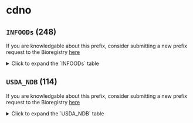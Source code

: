 # cdno

## `INFOODs` (248)

If you are knowledgable about this prefix, consider submitting a new prefix
request to the Bioregistry [here](https://github.com/biopragmatics/bioregistry/issues/new?assignees=cthoyt&labels=New%2CPrefix&template=new-prefix.yml&title=%5BResource%5D%3A%20INFOODs)

<details>
<summary>Click to expand the `INFOODs` table</summary>

| curie               |   usages | nodes                                                                                                                                                                                                                                                                                                                |
|---------------------|----------|----------------------------------------------------------------------------------------------------------------------------------------------------------------------------------------------------------------------------------------------------------------------------------------------------------------------|
| INFOODs: GLUS       |        8 | [CDNO:0200013](http://purl.obolibrary.org/obo/CDNO_0200013), [CDNO:0200482](http://purl.obolibrary.org/obo/CDNO_0200482), [CDNO:0200483](http://purl.obolibrary.org/obo/CDNO_0200483), [CDNO:0200484](http://purl.obolibrary.org/obo/CDNO_0200484), [CDNO:0200486](http://purl.obolibrary.org/obo/CDNO_0200486), ... |
| INFOODs: XYLFB      |        5 | [CDNO:0200019](http://purl.obolibrary.org/obo/CDNO_0200019), [CDNO:0200492](http://purl.obolibrary.org/obo/CDNO_0200492), [CDNO:0200510](http://purl.obolibrary.org/obo/CDNO_0200510), [CDNO:0200512](http://purl.obolibrary.org/obo/CDNO_0200512), [CDNO:0200516](http://purl.obolibrary.org/obo/CDNO_0200516), ... |
| INFOODs: GALS       |        5 | [CDNO:0200021](http://purl.obolibrary.org/obo/CDNO_0200021), [CDNO:0200494](http://purl.obolibrary.org/obo/CDNO_0200494), [CDNO:0200496](http://purl.obolibrary.org/obo/CDNO_0200496), [CDNO:0200500](http://purl.obolibrary.org/obo/CDNO_0200500), [CDNO:0200504](http://purl.obolibrary.org/obo/CDNO_0200504), ... |
| INFOODs: FRUS       |        5 | [CDNO:0200485](http://purl.obolibrary.org/obo/CDNO_0200485), [CDNO:0200498](http://purl.obolibrary.org/obo/CDNO_0200498), [CDNO:0200502](http://purl.obolibrary.org/obo/CDNO_0200502), [CDNO:0200506](http://purl.obolibrary.org/obo/CDNO_0200506), [CDNO:0200518](http://purl.obolibrary.org/obo/CDNO_0200518), ... |
| INFOODs: GLUFB      |        4 | [CDNO:0200507](http://purl.obolibrary.org/obo/CDNO_0200507), [CDNO:0200509](http://purl.obolibrary.org/obo/CDNO_0200509), [CDNO:0200511](http://purl.obolibrary.org/obo/CDNO_0200511), [CDNO:0200513](http://purl.obolibrary.org/obo/CDNO_0200513)                                                                   |
| INFOODs: GALAAC     |        3 | [CDNO:0200017](http://purl.obolibrary.org/obo/CDNO_0200017), [CDNO:0200487](http://purl.obolibrary.org/obo/CDNO_0200487), [CDNO:0200490](http://purl.obolibrary.org/obo/CDNO_0200490)                                                                                                                                |
| INFOODs: MANFB      |        3 | [CDNO:0200022](http://purl.obolibrary.org/obo/CDNO_0200022), [CDNO:0200508](http://purl.obolibrary.org/obo/CDNO_0200508), [CDNO:0200514](http://purl.obolibrary.org/obo/CDNO_0200514)                                                                                                                                |
| INFOODs: RAFS       |        3 | [CDNO:0200029](http://purl.obolibrary.org/obo/CDNO_0200029), [CDNO:0200030](http://purl.obolibrary.org/obo/CDNO_0200030), [CDNO:0200495](http://purl.obolibrary.org/obo/CDNO_0200495)                                                                                                                                |
| INFOODs: TAN        |        3 | [CDNO:0200222](http://purl.obolibrary.org/obo/CDNO_0200222), [CDNO:0200224](http://purl.obolibrary.org/obo/CDNO_0200224), [CDNO:0200225](http://purl.obolibrary.org/obo/CDNO_0200225)                                                                                                                                |
| INFOODs: INULN      |        2 | [CDNO:0200011](http://purl.obolibrary.org/obo/CDNO_0200011), [CDNO:0200517](http://purl.obolibrary.org/obo/CDNO_0200517)                                                                                                                                                                                             |
| INFOODs: FUCOS      |        2 | [CDNO:0200018](http://purl.obolibrary.org/obo/CDNO_0200018), [CDNO:0200491](http://purl.obolibrary.org/obo/CDNO_0200491)                                                                                                                                                                                             |
| INFOODs: ARAFB      |        2 | [CDNO:0200020](http://purl.obolibrary.org/obo/CDNO_0200020), [CDNO:0200515](http://purl.obolibrary.org/obo/CDNO_0200515)                                                                                                                                                                                             |
| INFOODs: VERS       |        2 | [CDNO:0200032](http://purl.obolibrary.org/obo/CDNO_0200032), [CDNO:0200503](http://purl.obolibrary.org/obo/CDNO_0200503)                                                                                                                                                                                             |
| INFOODs: CARTB      |        2 | [CDNO:0200198](http://purl.obolibrary.org/obo/CDNO_0200198), [CDNO:0200199](http://purl.obolibrary.org/obo/CDNO_0200199)                                                                                                                                                                                             |
| INFOODs: EPICATEGC  |        2 | [CDNO:0200231](http://purl.obolibrary.org/obo/CDNO_0200231), [CDNO:0200326](http://purl.obolibrary.org/obo/CDNO_0200326)                                                                                                                                                                                             |
| INFOODs: FLAVD      |        2 | [CDNO:0200268](http://purl.obolibrary.org/obo/CDNO_0200268), [CDNO:0200269](http://purl.obolibrary.org/obo/CDNO_0200269)                                                                                                                                                                                             |
| INFOODs: GALCATEGC  |        2 | [CDNO:0200321](http://purl.obolibrary.org/obo/CDNO_0200321), [CDNO:0200324](http://purl.obolibrary.org/obo/CDNO_0200324)                                                                                                                                                                                             |
| INFOODs: EPICATEC   |        2 | [CDNO:0200322](http://purl.obolibrary.org/obo/CDNO_0200322), [CDNO:0200323](http://purl.obolibrary.org/obo/CDNO_0200323)                                                                                                                                                                                             |
| INFOODs: ARAN       |        2 | [CDNO:0200454](http://purl.obolibrary.org/obo/CDNO_0200454), [CDNO:0200479](http://purl.obolibrary.org/obo/CDNO_0200479)                                                                                                                                                                                             |
| INFOODs: GALMN      |        2 | [CDNO:0200459](http://purl.obolibrary.org/obo/CDNO_0200459), [CDNO:0200480](http://purl.obolibrary.org/obo/CDNO_0200480)                                                                                                                                                                                             |
| INFOODs: AMYP       |        2 | [CDNO:0200460](http://purl.obolibrary.org/obo/CDNO_0200460), [CDNO:0200469](http://purl.obolibrary.org/obo/CDNO_0200469)                                                                                                                                                                                             |
| INFOODs: AMYS       |        2 | [CDNO:0200461](http://purl.obolibrary.org/obo/CDNO_0200461), [CDNO:0200470](http://purl.obolibrary.org/obo/CDNO_0200470)                                                                                                                                                                                             |
| INFOODs: MANN       |        2 | [CDNO:0200463](http://purl.obolibrary.org/obo/CDNO_0200463), [CDNO:0200473](http://purl.obolibrary.org/obo/CDNO_0200473)                                                                                                                                                                                             |
| INFOODs: GALTN      |        2 | [CDNO:0200466](http://purl.obolibrary.org/obo/CDNO_0200466), [CDNO:0200481](http://purl.obolibrary.org/obo/CDNO_0200481)                                                                                                                                                                                             |
| INFOODs: XYLN       |        2 | [CDNO:0200467](http://purl.obolibrary.org/obo/CDNO_0200467), [CDNO:0200474](http://purl.obolibrary.org/obo/CDNO_0200474)                                                                                                                                                                                             |
| INFOODs: WATER      |        1 | [CDNO:0200002](http://purl.obolibrary.org/obo/CDNO_0200002)                                                                                                                                                                                                                                                          |
| INFOODs: DM         |        1 | [CDNO:0200003](http://purl.obolibrary.org/obo/CDNO_0200003)                                                                                                                                                                                                                                                          |
| INFOODs: ASH        |        1 | [CDNO:0200004](http://purl.obolibrary.org/obo/CDNO_0200004)                                                                                                                                                                                                                                                          |
| INFOODs: POLYSAC    |        1 | [CDNO:0200006](http://purl.obolibrary.org/obo/CDNO_0200006)                                                                                                                                                                                                                                                          |
| INFOODs: STARCH     |        1 | [CDNO:0200007](http://purl.obolibrary.org/obo/CDNO_0200007)                                                                                                                                                                                                                                                          |
| INFOODs: PECT       |        1 | [CDNO:0200008](http://purl.obolibrary.org/obo/CDNO_0200008)                                                                                                                                                                                                                                                          |
| INFOODs: CELLU      |        1 | [CDNO:0200009](http://purl.obolibrary.org/obo/CDNO_0200009)                                                                                                                                                                                                                                                          |
| INFOODs: HEMCEL     |        1 | [CDNO:0200010](http://purl.obolibrary.org/obo/CDNO_0200010)                                                                                                                                                                                                                                                          |
| INFOODs: MNSAC      |        1 | [CDNO:0200012](http://purl.obolibrary.org/obo/CDNO_0200012)                                                                                                                                                                                                                                                          |
| INFOODs: FRUFB      |        1 | [CDNO:0200014](http://purl.obolibrary.org/obo/CDNO_0200014)                                                                                                                                                                                                                                                          |
| INFOODs: RHAFB      |        1 | [CDNO:0200015](http://purl.obolibrary.org/obo/CDNO_0200015)                                                                                                                                                                                                                                                          |
| INFOODs: RIBS       |        1 | [CDNO:0200023](http://purl.obolibrary.org/obo/CDNO_0200023)                                                                                                                                                                                                                                                          |
| INFOODs: DISAC      |        1 | [CDNO:0200024](http://purl.obolibrary.org/obo/CDNO_0200024)                                                                                                                                                                                                                                                          |
| INFOODs: SUCS       |        1 | [CDNO:0200025](http://purl.obolibrary.org/obo/CDNO_0200025)                                                                                                                                                                                                                                                          |
| INFOODs: TRES       |        1 | [CDNO:0200026](http://purl.obolibrary.org/obo/CDNO_0200026)                                                                                                                                                                                                                                                          |
| INFOODs: MALS       |        1 | [CDNO:0200027](http://purl.obolibrary.org/obo/CDNO_0200027)                                                                                                                                                                                                                                                          |
| INFOODs: OLSAC      |        1 | [CDNO:0200028](http://purl.obolibrary.org/obo/CDNO_0200028)                                                                                                                                                                                                                                                          |
| INFOODs: STASM      |        1 | [CDNO:0200031](http://purl.obolibrary.org/obo/CDNO_0200031)                                                                                                                                                                                                                                                          |
| INFOODs: CHOAVL-    |        1 | [CDNO:0200033](http://purl.obolibrary.org/obo/CDNO_0200033)                                                                                                                                                                                                                                                          |
| INFOODs: SUGAR      |        1 | [CDNO:0200034](http://purl.obolibrary.org/obo/CDNO_0200034)                                                                                                                                                                                                                                                          |
| INFOODs: FIBC       |        1 | [CDNO:0200035](http://purl.obolibrary.org/obo/CDNO_0200035)                                                                                                                                                                                                                                                          |
| INFOODs: FIBGLCSSOL |        1 | [CDNO:0200036](http://purl.obolibrary.org/obo/CDNO_0200036)                                                                                                                                                                                                                                                          |
| INFOODs: STARES4    |        1 | [CDNO:0200037](http://purl.obolibrary.org/obo/CDNO_0200037)                                                                                                                                                                                                                                                          |
| INFOODs: FIBINS     |        1 | [CDNO:0200038](http://purl.obolibrary.org/obo/CDNO_0200038)                                                                                                                                                                                                                                                          |
| INFOODs: FRUTNM     |        1 | [CDNO:0200039](http://purl.obolibrary.org/obo/CDNO_0200039)                                                                                                                                                                                                                                                          |
| INFOODs: PROT-      |        1 | [CDNO:0200040](http://purl.obolibrary.org/obo/CDNO_0200040)                                                                                                                                                                                                                                                          |
| INFOODs: PROTA      |        1 | [CDNO:0200041](http://purl.obolibrary.org/obo/CDNO_0200041)                                                                                                                                                                                                                                                          |
| INFOODs: ALBU       |        1 | [CDNO:0200042](http://purl.obolibrary.org/obo/CDNO_0200042)                                                                                                                                                                                                                                                          |
| INFOODs: GLOB       |        1 | [CDNO:0200043](http://purl.obolibrary.org/obo/CDNO_0200043)                                                                                                                                                                                                                                                          |
| INFOODs: GLUTN      |        1 | [CDNO:0200046](http://purl.obolibrary.org/obo/CDNO_0200046)                                                                                                                                                                                                                                                          |
| INFOODs: ALA        |        1 | [CDNO:0200047](http://purl.obolibrary.org/obo/CDNO_0200047)                                                                                                                                                                                                                                                          |
| INFOODs: ARG        |        1 | [CDNO:0200048](http://purl.obolibrary.org/obo/CDNO_0200048)                                                                                                                                                                                                                                                          |
| INFOODs: ASN        |        1 | [CDNO:0200049](http://purl.obolibrary.org/obo/CDNO_0200049)                                                                                                                                                                                                                                                          |
| INFOODs: ASP        |        1 | [CDNO:0200050](http://purl.obolibrary.org/obo/CDNO_0200050)                                                                                                                                                                                                                                                          |
| INFOODs: CYSTE      |        1 | [CDNO:0200051](http://purl.obolibrary.org/obo/CDNO_0200051)                                                                                                                                                                                                                                                          |
| INFOODs: GLU        |        1 | [CDNO:0200052](http://purl.obolibrary.org/obo/CDNO_0200052)                                                                                                                                                                                                                                                          |
| INFOODs: GLN        |        1 | [CDNO:0200053](http://purl.obolibrary.org/obo/CDNO_0200053)                                                                                                                                                                                                                                                          |
| INFOODs: GLY        |        1 | [CDNO:0200054](http://purl.obolibrary.org/obo/CDNO_0200054)                                                                                                                                                                                                                                                          |
| INFOODs: HIS        |        1 | [CDNO:0200055](http://purl.obolibrary.org/obo/CDNO_0200055)                                                                                                                                                                                                                                                          |
| INFOODs: HYP        |        1 | [CDNO:0200056](http://purl.obolibrary.org/obo/CDNO_0200056)                                                                                                                                                                                                                                                          |
| INFOODs: ILE        |        1 | [CDNO:0200057](http://purl.obolibrary.org/obo/CDNO_0200057)                                                                                                                                                                                                                                                          |
| INFOODs: LEU        |        1 | [CDNO:0200058](http://purl.obolibrary.org/obo/CDNO_0200058)                                                                                                                                                                                                                                                          |
| INFOODs: LYS        |        1 | [CDNO:0200059](http://purl.obolibrary.org/obo/CDNO_0200059)                                                                                                                                                                                                                                                          |
| INFOODs: MET        |        1 | [CDNO:0200060](http://purl.obolibrary.org/obo/CDNO_0200060)                                                                                                                                                                                                                                                          |
| INFOODs: PHE        |        1 | [CDNO:0200061](http://purl.obolibrary.org/obo/CDNO_0200061)                                                                                                                                                                                                                                                          |
| INFOODs: PRO        |        1 | [CDNO:0200062](http://purl.obolibrary.org/obo/CDNO_0200062)                                                                                                                                                                                                                                                          |
| INFOODs: SER        |        1 | [CDNO:0200063](http://purl.obolibrary.org/obo/CDNO_0200063)                                                                                                                                                                                                                                                          |
| INFOODs: THR        |        1 | [CDNO:0200064](http://purl.obolibrary.org/obo/CDNO_0200064)                                                                                                                                                                                                                                                          |
| INFOODs: TRP        |        1 | [CDNO:0200065](http://purl.obolibrary.org/obo/CDNO_0200065)                                                                                                                                                                                                                                                          |
| INFOODs: TYR        |        1 | [CDNO:0200066](http://purl.obolibrary.org/obo/CDNO_0200066)                                                                                                                                                                                                                                                          |
| INFOODs: VAL        |        1 | [CDNO:0200067](http://purl.obolibrary.org/obo/CDNO_0200067)                                                                                                                                                                                                                                                          |
| INFOODs: FATPL      |        1 | [CDNO:0200068](http://purl.obolibrary.org/obo/CDNO_0200068)                                                                                                                                                                                                                                                          |
| INFOODs: DGLY       |        1 | [CDNO:0200069](http://purl.obolibrary.org/obo/CDNO_0200069)                                                                                                                                                                                                                                                          |
| INFOODs: FACIS      |        1 | [CDNO:0200070](http://purl.obolibrary.org/obo/CDNO_0200070)                                                                                                                                                                                                                                                          |
| INFOODs: PROPAC     |        1 | [CDNO:0200082](http://purl.obolibrary.org/obo/CDNO_0200082)                                                                                                                                                                                                                                                          |
| INFOODs: FATRN      |        1 | [CDNO:0200111](http://purl.obolibrary.org/obo/CDNO_0200111)                                                                                                                                                                                                                                                          |
| INFOODs: CAPSA      |        1 | [CDNO:0200112](http://purl.obolibrary.org/obo/CDNO_0200112)                                                                                                                                                                                                                                                          |
| INFOODs: PHOLIP     |        1 | [CDNO:0200113](http://purl.obolibrary.org/obo/CDNO_0200113)                                                                                                                                                                                                                                                          |
| INFOODs: CHLNP      |        1 | [CDNO:0200114](http://purl.obolibrary.org/obo/CDNO_0200114)                                                                                                                                                                                                                                                          |
| INFOODs: PHOETHN    |        1 | [CDNO:0200115](http://purl.obolibrary.org/obo/CDNO_0200115)                                                                                                                                                                                                                                                          |
| INFOODs: PHOSER     |        1 | [CDNO:0200116](http://purl.obolibrary.org/obo/CDNO_0200116)                                                                                                                                                                                                                                                          |
| INFOODs: PHOINOTL   |        1 | [CDNO:0200117](http://purl.obolibrary.org/obo/CDNO_0200117)                                                                                                                                                                                                                                                          |
| INFOODs: GLYLIP     |        1 | [CDNO:0200119](http://purl.obolibrary.org/obo/CDNO_0200119)                                                                                                                                                                                                                                                          |
| INFOODs: STEOTH     |        1 | [CDNO:0200121](http://purl.obolibrary.org/obo/CDNO_0200121)                                                                                                                                                                                                                                                          |
| INFOODs: CHOLEST    |        1 | [CDNO:0200123](http://purl.obolibrary.org/obo/CDNO_0200123)                                                                                                                                                                                                                                                          |
| INFOODs: PHYSTR     |        1 | [CDNO:0200125](http://purl.obolibrary.org/obo/CDNO_0200125)                                                                                                                                                                                                                                                          |
| INFOODs: AVEDT      |        1 | [CDNO:0200126](http://purl.obolibrary.org/obo/CDNO_0200126)                                                                                                                                                                                                                                                          |
| INFOODs: AVED5      |        1 | [CDNO:0200127](http://purl.obolibrary.org/obo/CDNO_0200127)                                                                                                                                                                                                                                                          |
| INFOODs: AVED7      |        1 | [CDNO:0200128](http://purl.obolibrary.org/obo/CDNO_0200128)                                                                                                                                                                                                                                                          |
| INFOODs: BRASTR     |        1 | [CDNO:0200129](http://purl.obolibrary.org/obo/CDNO_0200129)                                                                                                                                                                                                                                                          |
| INFOODs: CAMT       |        1 | [CDNO:0200130](http://purl.obolibrary.org/obo/CDNO_0200130)                                                                                                                                                                                                                                                          |
| INFOODs: ERGSTR     |        1 | [CDNO:0200131](http://purl.obolibrary.org/obo/CDNO_0200131)                                                                                                                                                                                                                                                          |
| INFOODs: SITSTR     |        1 | [CDNO:0200132](http://purl.obolibrary.org/obo/CDNO_0200132)                                                                                                                                                                                                                                                          |
| INFOODs: STGSTR     |        1 | [CDNO:0200134](http://purl.obolibrary.org/obo/CDNO_0200134)                                                                                                                                                                                                                                                          |
| INFOODs: STID7      |        1 | [CDNO:0200135](http://purl.obolibrary.org/obo/CDNO_0200135)                                                                                                                                                                                                                                                          |
| INFOODs: CA         |        1 | [CDNO:0200138](http://purl.obolibrary.org/obo/CDNO_0200138)                                                                                                                                                                                                                                                          |
| INFOODs: CLD        |        1 | [CDNO:0200139](http://purl.obolibrary.org/obo/CDNO_0200139)                                                                                                                                                                                                                                                          |
| INFOODs: NAM        |        1 | [CDNO:0200141](http://purl.obolibrary.org/obo/CDNO_0200141)                                                                                                                                                                                                                                                          |
| INFOODs: K          |        1 | [CDNO:0200143](http://purl.obolibrary.org/obo/CDNO_0200143)                                                                                                                                                                                                                                                          |
| INFOODs: NA         |        1 | [CDNO:0200144](http://purl.obolibrary.org/obo/CDNO_0200144)                                                                                                                                                                                                                                                          |
| INFOODs: S          |        1 | [CDNO:0200145](http://purl.obolibrary.org/obo/CDNO_0200145)                                                                                                                                                                                                                                                          |
| INFOODs: AL         |        1 | [CDNO:0200147](http://purl.obolibrary.org/obo/CDNO_0200147)                                                                                                                                                                                                                                                          |
| INFOODs: SB         |        1 | [CDNO:0200148](http://purl.obolibrary.org/obo/CDNO_0200148)                                                                                                                                                                                                                                                          |
| INFOODs: AS         |        1 | [CDNO:0200149](http://purl.obolibrary.org/obo/CDNO_0200149)                                                                                                                                                                                                                                                          |
| INFOODs: B          |        1 | [CDNO:0200150](http://purl.obolibrary.org/obo/CDNO_0200150)                                                                                                                                                                                                                                                          |
| INFOODs: CD         |        1 | [CDNO:0200151](http://purl.obolibrary.org/obo/CDNO_0200151)                                                                                                                                                                                                                                                          |
| INFOODs: CR         |        1 | [CDNO:0200152](http://purl.obolibrary.org/obo/CDNO_0200152)                                                                                                                                                                                                                                                          |
| INFOODs: CO         |        1 | [CDNO:0200153](http://purl.obolibrary.org/obo/CDNO_0200153)                                                                                                                                                                                                                                                          |
| INFOODs: CU         |        1 | [CDNO:0200154](http://purl.obolibrary.org/obo/CDNO_0200154)                                                                                                                                                                                                                                                          |
| INFOODs: FD         |        1 | [CDNO:0200155](http://purl.obolibrary.org/obo/CDNO_0200155)                                                                                                                                                                                                                                                          |
| INFOODs: ID         |        1 | [CDNO:0200156](http://purl.obolibrary.org/obo/CDNO_0200156)                                                                                                                                                                                                                                                          |
| INFOODs: FE         |        1 | [CDNO:0200157](http://purl.obolibrary.org/obo/CDNO_0200157)                                                                                                                                                                                                                                                          |
| INFOODs: PB         |        1 | [CDNO:0200158](http://purl.obolibrary.org/obo/CDNO_0200158)                                                                                                                                                                                                                                                          |
| INFOODs: LI         |        1 | [CDNO:0200159](http://purl.obolibrary.org/obo/CDNO_0200159)                                                                                                                                                                                                                                                          |
| INFOODs: MN         |        1 | [CDNO:0200160](http://purl.obolibrary.org/obo/CDNO_0200160)                                                                                                                                                                                                                                                          |
| INFOODs: HG         |        1 | [CDNO:0200161](http://purl.obolibrary.org/obo/CDNO_0200161)                                                                                                                                                                                                                                                          |
| INFOODs: MO         |        1 | [CDNO:0200162](http://purl.obolibrary.org/obo/CDNO_0200162)                                                                                                                                                                                                                                                          |
| INFOODs: NI         |        1 | [CDNO:0200163](http://purl.obolibrary.org/obo/CDNO_0200163)                                                                                                                                                                                                                                                          |
| INFOODs: RB         |        1 | [CDNO:0200164](http://purl.obolibrary.org/obo/CDNO_0200164)                                                                                                                                                                                                                                                          |
| INFOODs: SE         |        1 | [CDNO:0200165](http://purl.obolibrary.org/obo/CDNO_0200165)                                                                                                                                                                                                                                                          |
| INFOODs: SR         |        1 | [CDNO:0200166](http://purl.obolibrary.org/obo/CDNO_0200166)                                                                                                                                                                                                                                                          |
| INFOODs: SN         |        1 | [CDNO:0200167](http://purl.obolibrary.org/obo/CDNO_0200167)                                                                                                                                                                                                                                                          |
| INFOODs: TI         |        1 | [CDNO:0200168](http://purl.obolibrary.org/obo/CDNO_0200168)                                                                                                                                                                                                                                                          |
| INFOODs: V          |        1 | [CDNO:0200169](http://purl.obolibrary.org/obo/CDNO_0200169)                                                                                                                                                                                                                                                          |
| INFOODs: ZN         |        1 | [CDNO:0200170](http://purl.obolibrary.org/obo/CDNO_0200170)                                                                                                                                                                                                                                                          |
| INFOODs: BA         |        1 | [CDNO:0200171](http://purl.obolibrary.org/obo/CDNO_0200171)                                                                                                                                                                                                                                                          |
| INFOODs: CS         |        1 | [CDNO:0200172](http://purl.obolibrary.org/obo/CDNO_0200172)                                                                                                                                                                                                                                                          |
| INFOODs: BI         |        1 | [CDNO:0200173](http://purl.obolibrary.org/obo/CDNO_0200173)                                                                                                                                                                                                                                                          |
| INFOODs: LA         |        1 | [CDNO:0200174](http://purl.obolibrary.org/obo/CDNO_0200174)                                                                                                                                                                                                                                                          |
| INFOODs: NACL       |        1 | [CDNO:0200175](http://purl.obolibrary.org/obo/CDNO_0200175)                                                                                                                                                                                                                                                          |
| INFOODs: NITRI      |        1 | [CDNO:0200177](http://purl.obolibrary.org/obo/CDNO_0200177)                                                                                                                                                                                                                                                          |
| INFOODs: BRD        |        1 | [CDNO:0200178](http://purl.obolibrary.org/obo/CDNO_0200178)                                                                                                                                                                                                                                                          |
| INFOODs: THIA-      |        1 | [CDNO:0200184](http://purl.obolibrary.org/obo/CDNO_0200184)                                                                                                                                                                                                                                                          |
| INFOODs: RIBF       |        1 | [CDNO:0200185](http://purl.obolibrary.org/obo/CDNO_0200185)                                                                                                                                                                                                                                                          |
| INFOODs: NIA-       |        1 | [CDNO:0200186](http://purl.obolibrary.org/obo/CDNO_0200186)                                                                                                                                                                                                                                                          |
| INFOODs: PANTAC     |        1 | [CDNO:0200187](http://purl.obolibrary.org/obo/CDNO_0200187)                                                                                                                                                                                                                                                          |
| INFOODs: PYRXN      |        1 | [CDNO:0200188](http://purl.obolibrary.org/obo/CDNO_0200188)                                                                                                                                                                                                                                                          |
| INFOODs: BIOT       |        1 | [CDNO:0200189](http://purl.obolibrary.org/obo/CDNO_0200189)                                                                                                                                                                                                                                                          |
| INFOODs: FOLAC      |        1 | [CDNO:0200190](http://purl.obolibrary.org/obo/CDNO_0200190)                                                                                                                                                                                                                                                          |
| INFOODs: VITC-      |        1 | [CDNO:0200192](http://purl.obolibrary.org/obo/CDNO_0200192)                                                                                                                                                                                                                                                          |
| INFOODs: ASCL       |        1 | [CDNO:0200193](http://purl.obolibrary.org/obo/CDNO_0200193)                                                                                                                                                                                                                                                          |
| INFOODs: VITA       |        1 | [CDNO:0200195](http://purl.obolibrary.org/obo/CDNO_0200195)                                                                                                                                                                                                                                                          |
| INFOODs: CARTOID    |        1 | [CDNO:0200196](http://purl.obolibrary.org/obo/CDNO_0200196)                                                                                                                                                                                                                                                          |
| INFOODs: CARTA      |        1 | [CDNO:0200197](http://purl.obolibrary.org/obo/CDNO_0200197)                                                                                                                                                                                                                                                          |
| INFOODs: CARTBCIS   |        1 | [CDNO:0200200](http://purl.obolibrary.org/obo/CDNO_0200200)                                                                                                                                                                                                                                                          |
| INFOODs: VITD-      |        1 | [CDNO:0200201](http://purl.obolibrary.org/obo/CDNO_0200201)                                                                                                                                                                                                                                                          |
| INFOODs: VITE-      |        1 | [CDNO:0200203](http://purl.obolibrary.org/obo/CDNO_0200203)                                                                                                                                                                                                                                                          |
| INFOODs: TOCPHT     |        1 | [CDNO:0200204](http://purl.obolibrary.org/obo/CDNO_0200204)                                                                                                                                                                                                                                                          |
| INFOODs: TOCPHA     |        1 | [CDNO:0200205](http://purl.obolibrary.org/obo/CDNO_0200205)                                                                                                                                                                                                                                                          |
| INFOODs: TOCPHB     |        1 | [CDNO:0200206](http://purl.obolibrary.org/obo/CDNO_0200206)                                                                                                                                                                                                                                                          |
| INFOODs: TOCPHG     |        1 | [CDNO:0200207](http://purl.obolibrary.org/obo/CDNO_0200207)                                                                                                                                                                                                                                                          |
| INFOODs: TOCPHD     |        1 | [CDNO:0200208](http://purl.obolibrary.org/obo/CDNO_0200208)                                                                                                                                                                                                                                                          |
| INFOODs: TOCTRT     |        1 | [CDNO:0200209](http://purl.obolibrary.org/obo/CDNO_0200209)                                                                                                                                                                                                                                                          |
| INFOODs: TOCTRA     |        1 | [CDNO:0200210](http://purl.obolibrary.org/obo/CDNO_0200210)                                                                                                                                                                                                                                                          |
| INFOODs: TOCTRB     |        1 | [CDNO:0200211](http://purl.obolibrary.org/obo/CDNO_0200211)                                                                                                                                                                                                                                                          |
| INFOODs: TOCTRG     |        1 | [CDNO:0200212](http://purl.obolibrary.org/obo/CDNO_0200212)                                                                                                                                                                                                                                                          |
| INFOODs: TOCTRD     |        1 | [CDNO:0200213](http://purl.obolibrary.org/obo/CDNO_0200213)                                                                                                                                                                                                                                                          |
| INFOODs: VITK       |        1 | [CDNO:0200214](http://purl.obolibrary.org/obo/CDNO_0200214)                                                                                                                                                                                                                                                          |
| INFOODs: CAFFN      |        1 | [CDNO:0200217](http://purl.obolibrary.org/obo/CDNO_0200217)                                                                                                                                                                                                                                                          |
| INFOODs: THEBRN     |        1 | [CDNO:0200219](http://purl.obolibrary.org/obo/CDNO_0200219)                                                                                                                                                                                                                                                          |
| INFOODs: POLYPHENT  |        1 | [CDNO:0200221](http://purl.obolibrary.org/obo/CDNO_0200221)                                                                                                                                                                                                                                                          |
| INFOODs: CHLRAC     |        1 | [CDNO:0200223](http://purl.obolibrary.org/obo/CDNO_0200223)                                                                                                                                                                                                                                                          |
| INFOODs: ELLAC      |        1 | [CDNO:0200226](http://purl.obolibrary.org/obo/CDNO_0200226)                                                                                                                                                                                                                                                          |
| INFOODs: GALLAC     |        1 | [CDNO:0200233](http://purl.obolibrary.org/obo/CDNO_0200233)                                                                                                                                                                                                                                                          |
| INFOODs: SALAC      |        1 | [CDNO:0200235](http://purl.obolibrary.org/obo/CDNO_0200235)                                                                                                                                                                                                                                                          |
| INFOODs: VANAC      |        1 | [CDNO:0200237](http://purl.obolibrary.org/obo/CDNO_0200237)                                                                                                                                                                                                                                                          |
| INFOODs: SYRAC      |        1 | [CDNO:0200238](http://purl.obolibrary.org/obo/CDNO_0200238)                                                                                                                                                                                                                                                          |
| INFOODs: CAFFAC     |        1 | [CDNO:0200243](http://purl.obolibrary.org/obo/CDNO_0200243)                                                                                                                                                                                                                                                          |
| INFOODs: SINPAC     |        1 | [CDNO:0200244](http://purl.obolibrary.org/obo/CDNO_0200244)                                                                                                                                                                                                                                                          |
| INFOODs: PCHOUAC    |        1 | [CDNO:0200248](http://purl.obolibrary.org/obo/CDNO_0200248)                                                                                                                                                                                                                                                          |
| INFOODs: FERAC      |        1 | [CDNO:0200251](http://purl.obolibrary.org/obo/CDNO_0200251)                                                                                                                                                                                                                                                          |
| INFOODs: MALVIDIN   |        1 | [CDNO:0200270](http://purl.obolibrary.org/obo/CDNO_0200270)                                                                                                                                                                                                                                                          |
| INFOODs: KAEMF      |        1 | [CDNO:0200271](http://purl.obolibrary.org/obo/CDNO_0200271)                                                                                                                                                                                                                                                          |
| INFOODs: HESPT      |        1 | [CDNO:0200278](http://purl.obolibrary.org/obo/CDNO_0200278)                                                                                                                                                                                                                                                          |
| INFOODs: HESPD      |        1 | [CDNO:0200279](http://purl.obolibrary.org/obo/CDNO_0200279)                                                                                                                                                                                                                                                          |
| INFOODs: NARING     |        1 | [CDNO:0200282](http://purl.obolibrary.org/obo/CDNO_0200282)                                                                                                                                                                                                                                                          |
| INFOODs: NARIN      |        1 | [CDNO:0200283](http://purl.obolibrary.org/obo/CDNO_0200283)                                                                                                                                                                                                                                                          |
| INFOODs: NARIR      |        1 | [CDNO:0200284](http://purl.obolibrary.org/obo/CDNO_0200284)                                                                                                                                                                                                                                                          |
| INFOODs: APIGEN     |        1 | [CDNO:0200294](http://purl.obolibrary.org/obo/CDNO_0200294)                                                                                                                                                                                                                                                          |
| INFOODs: LUTEOL     |        1 | [CDNO:0200307](http://purl.obolibrary.org/obo/CDNO_0200307)                                                                                                                                                                                                                                                          |
| INFOODs: QUERCE     |        1 | [CDNO:0200311](http://purl.obolibrary.org/obo/CDNO_0200311)                                                                                                                                                                                                                                                          |
| INFOODs: TANGER     |        1 | [CDNO:0200315](http://purl.obolibrary.org/obo/CDNO_0200315)                                                                                                                                                                                                                                                          |
| INFOODs: CATECT     |        1 | [CDNO:0200319](http://purl.obolibrary.org/obo/CDNO_0200319)                                                                                                                                                                                                                                                          |
| INFOODs: EPICATECG3 |        1 | [CDNO:0200325](http://purl.obolibrary.org/obo/CDNO_0200325)                                                                                                                                                                                                                                                          |
| INFOODs: PROCYA     |        1 | [CDNO:0200332](http://purl.obolibrary.org/obo/CDNO_0200332)                                                                                                                                                                                                                                                          |
| INFOODs: ANTCYAN    |        1 | [CDNO:0200351](http://purl.obolibrary.org/obo/CDNO_0200351)                                                                                                                                                                                                                                                          |
| INFOODs: CYAD       |        1 | [CDNO:0200352](http://purl.obolibrary.org/obo/CDNO_0200352)                                                                                                                                                                                                                                                          |
| INFOODs: ISOFLVND   |        1 | [CDNO:0200370](http://purl.obolibrary.org/obo/CDNO_0200370)                                                                                                                                                                                                                                                          |
| INFOODs:DDZEIN      |        1 | [CDNO:0200375](http://purl.obolibrary.org/obo/CDNO_0200375)                                                                                                                                                                                                                                                          |
| INFOODs: GNSTEIN    |        1 | [CDNO:0200376](http://purl.obolibrary.org/obo/CDNO_0200376)                                                                                                                                                                                                                                                          |
| INFOODs: GLYCTEIN   |        1 | [CDNO:0200377](http://purl.obolibrary.org/obo/CDNO_0200377)                                                                                                                                                                                                                                                          |
| INFOODs: GNSTIN     |        1 | [CDNO:0200380](http://purl.obolibrary.org/obo/CDNO_0200380)                                                                                                                                                                                                                                                          |
| INFOODs: GLYCTN     |        1 | [CDNO:0200381](http://purl.obolibrary.org/obo/CDNO_0200381)                                                                                                                                                                                                                                                          |
| INFOODs: DAIDZNM    |        1 | [CDNO:0200383](http://purl.obolibrary.org/obo/CDNO_0200383)                                                                                                                                                                                                                                                          |
| INFOODs: GNSTINM    |        1 | [CDNO:0200384](http://purl.obolibrary.org/obo/CDNO_0200384)                                                                                                                                                                                                                                                          |
| INFOODs: GLYCTNM    |        1 | [CDNO:0200385](http://purl.obolibrary.org/obo/CDNO_0200385)                                                                                                                                                                                                                                                          |
| INFOODs: GLYCTNA    |        1 | [CDNO:0200386](http://purl.obolibrary.org/obo/CDNO_0200386)                                                                                                                                                                                                                                                          |
| INFOODs: COUMEST    |        1 | [CDNO:0200390](http://purl.obolibrary.org/obo/CDNO_0200390)                                                                                                                                                                                                                                                          |
| INFOODs: LIGNANS    |        1 | [CDNO:0200399](http://purl.obolibrary.org/obo/CDNO_0200399)                                                                                                                                                                                                                                                          |
| INFOODs: LIGN       |        1 | [CDNO:0200402](http://purl.obolibrary.org/obo/CDNO_0200402)                                                                                                                                                                                                                                                          |
| INFOODs: ZEA        |        1 | [CDNO:0200411](http://purl.obolibrary.org/obo/CDNO_0200411)                                                                                                                                                                                                                                                          |
| INFOODs: CRYPXA     |        1 | [CDNO:0200412](http://purl.obolibrary.org/obo/CDNO_0200412)                                                                                                                                                                                                                                                          |
| INFOODs: LUTN       |        1 | [CDNO:0200414](http://purl.obolibrary.org/obo/CDNO_0200414)                                                                                                                                                                                                                                                          |
| INFOODs: NEOX       |        1 | [CDNO:0200416](http://purl.obolibrary.org/obo/CDNO_0200416)                                                                                                                                                                                                                                                          |
| INFOODs: VIOLX      |        1 | [CDNO:0200417](http://purl.obolibrary.org/obo/CDNO_0200417)                                                                                                                                                                                                                                                          |
| INFOODs: LYCPN      |        1 | [CDNO:0200418](http://purl.obolibrary.org/obo/CDNO_0200418)                                                                                                                                                                                                                                                          |
| INFOODs: RETOL      |        1 | [CDNO:0200420](http://purl.obolibrary.org/obo/CDNO_0200420)                                                                                                                                                                                                                                                          |
| INFOODs: OA         |        1 | [CDNO:0200422](http://purl.obolibrary.org/obo/CDNO_0200422)                                                                                                                                                                                                                                                          |
| INFOODs: ACEAC      |        1 | [CDNO:0200423](http://purl.obolibrary.org/obo/CDNO_0200423)                                                                                                                                                                                                                                                          |
| INFOODs: CITAC      |        1 | [CDNO:0200424](http://purl.obolibrary.org/obo/CDNO_0200424)                                                                                                                                                                                                                                                          |
| INFOODs: LACAC      |        1 | [CDNO:0200425](http://purl.obolibrary.org/obo/CDNO_0200425)                                                                                                                                                                                                                                                          |
| INFOODs: LACACD     |        1 | [CDNO:0200426](http://purl.obolibrary.org/obo/CDNO_0200426)                                                                                                                                                                                                                                                          |
| INFOODs: LACACL     |        1 | [CDNO:0200427](http://purl.obolibrary.org/obo/CDNO_0200427)                                                                                                                                                                                                                                                          |
| INFOODs: MALAC      |        1 | [CDNO:0200428](http://purl.obolibrary.org/obo/CDNO_0200428)                                                                                                                                                                                                                                                          |
| INFOODs: OXALAC     |        1 | [CDNO:0200432](http://purl.obolibrary.org/obo/CDNO_0200432)                                                                                                                                                                                                                                                          |
| INFOODs: IP6        |        1 | [CDNO:0200433](http://purl.obolibrary.org/obo/CDNO_0200433)                                                                                                                                                                                                                                                          |
| INFOODs: QUINAC     |        1 | [CDNO:0200434](http://purl.obolibrary.org/obo/CDNO_0200434)                                                                                                                                                                                                                                                          |
| INFOODs: PYRAC      |        1 | [CDNO:0200435](http://purl.obolibrary.org/obo/CDNO_0200435)                                                                                                                                                                                                                                                          |
| INFOODs: SHIKAC     |        1 | [CDNO:0200436](http://purl.obolibrary.org/obo/CDNO_0200436)                                                                                                                                                                                                                                                          |
| INFOODs: SUCAC      |        1 | [CDNO:0200437](http://purl.obolibrary.org/obo/CDNO_0200437)                                                                                                                                                                                                                                                          |
| INFOODs: TARAC      |        1 | [CDNO:0200438](http://purl.obolibrary.org/obo/CDNO_0200438)                                                                                                                                                                                                                                                          |
| INFOODs: ISOCAC     |        1 | [CDNO:0200439](http://purl.obolibrary.org/obo/CDNO_0200439)                                                                                                                                                                                                                                                          |
| INFOODs: OXACAC     |        1 | [CDNO:0200440](http://purl.obolibrary.org/obo/CDNO_0200440)                                                                                                                                                                                                                                                          |
| INFOODs: INOTL      |        1 | [CDNO:0200441](http://purl.obolibrary.org/obo/CDNO_0200441)                                                                                                                                                                                                                                                          |
| INFOODs: BETN       |        1 | [CDNO:0200443](http://purl.obolibrary.org/obo/CDNO_0200443)                                                                                                                                                                                                                                                          |
| INFOODs: POLYL      |        1 | [CDNO:0200444](http://purl.obolibrary.org/obo/CDNO_0200444)                                                                                                                                                                                                                                                          |
| INFOODs: MANTL      |        1 | [CDNO:0200445](http://purl.obolibrary.org/obo/CDNO_0200445)                                                                                                                                                                                                                                                          |
| INFOODs: XYLTL      |        1 | [CDNO:0200446](http://purl.obolibrary.org/obo/CDNO_0200446)                                                                                                                                                                                                                                                          |
| INFOODs: CHOLNF     |        1 | [CDNO:0200448](http://purl.obolibrary.org/obo/CDNO_0200448)                                                                                                                                                                                                                                                          |
| INFOODs: FAPULC     |        1 | [CDNO:0200449](http://purl.obolibrary.org/obo/CDNO_0200449)                                                                                                                                                                                                                                                          |
| INFOODs: GLUMN      |        1 | [CDNO:0200450](http://purl.obolibrary.org/obo/CDNO_0200450)                                                                                                                                                                                                                                                          |
| INFOODs: GLYRL      |        1 | [CDNO:0200451](http://purl.obolibrary.org/obo/CDNO_0200451)                                                                                                                                                                                                                                                          |
| INFOODs: FASAT      |        1 | [CDNO:0200458](http://purl.obolibrary.org/obo/CDNO_0200458)                                                                                                                                                                                                                                                          |
| INFOODs: GLUMNM     |        1 | [CDNO:0200476](http://purl.obolibrary.org/obo/CDNO_0200476)                                                                                                                                                                                                                                                          |
| INFOODs: FRUTN      |        1 | [CDNO:0200478](http://purl.obolibrary.org/obo/CDNO_0200478)                                                                                                                                                                                                                                                          |
| INFOODs: RHAS       |        1 | [CDNO:0200488](http://purl.obolibrary.org/obo/CDNO_0200488)                                                                                                                                                                                                                                                          |
| INFOODs: ARAS       |        1 | [CDNO:0200493](http://purl.obolibrary.org/obo/CDNO_0200493)                                                                                                                                                                                                                                                          |
| INFOODs: STAS       |        1 | [CDNO:0200499](http://purl.obolibrary.org/obo/CDNO_0200499)                                                                                                                                                                                                                                                          |
| INFOODs: THIAHCL    |        1 | [CDNO:0200526](http://purl.obolibrary.org/obo/CDNO_0200526)                                                                                                                                                                                                                                                          |
| INFOODs: VITB6-     |        1 | [CDNO:0200530](http://purl.obolibrary.org/obo/CDNO_0200530)                                                                                                                                                                                                                                                          |
| INFOODs: FOLH4      |        1 | [CDNO:0200533](http://purl.obolibrary.org/obo/CDNO_0200533)                                                                                                                                                                                                                                                          |
| INFOODs: VITB12     |        1 | [CDNO:0200534](http://purl.obolibrary.org/obo/CDNO_0200534)                                                                                                                                                                                                                                                          |
| INFOODs: MK8        |        1 | [CDNO:0200542](http://purl.obolibrary.org/obo/CDNO_0200542)                                                                                                                                                                                                                                                          |

</details>

## `USDA_NDB` (114)

If you are knowledgable about this prefix, consider submitting a new prefix
request to the Bioregistry [here](https://github.com/biopragmatics/bioregistry/issues/new?assignees=cthoyt&labels=New%2CPrefix&template=new-prefix.yml&title=%5BResource%5D%3A%20USDA_NDB)

<details>
<summary>Click to expand the `USDA_NDB` table</summary>

| curie          |   usages | nodes                                                                                                                                                                                                                                                                                                                |
|----------------|----------|----------------------------------------------------------------------------------------------------------------------------------------------------------------------------------------------------------------------------------------------------------------------------------------------------------------------|
| USDA_NDB: 1011 |       12 | [CDNO:0200013](http://purl.obolibrary.org/obo/CDNO_0200013), [CDNO:0200482](http://purl.obolibrary.org/obo/CDNO_0200482), [CDNO:0200483](http://purl.obolibrary.org/obo/CDNO_0200483), [CDNO:0200484](http://purl.obolibrary.org/obo/CDNO_0200484), [CDNO:0200486](http://purl.obolibrary.org/obo/CDNO_0200486), ... |
| USDA_NDB: 1012 |        6 | [CDNO:0200014](http://purl.obolibrary.org/obo/CDNO_0200014), [CDNO:0200485](http://purl.obolibrary.org/obo/CDNO_0200485), [CDNO:0200498](http://purl.obolibrary.org/obo/CDNO_0200498), [CDNO:0200502](http://purl.obolibrary.org/obo/CDNO_0200502), [CDNO:0200506](http://purl.obolibrary.org/obo/CDNO_0200506), ... |
| USDA_NDB: 1075 |        5 | [CDNO:0200021](http://purl.obolibrary.org/obo/CDNO_0200021), [CDNO:0200494](http://purl.obolibrary.org/obo/CDNO_0200494), [CDNO:0200496](http://purl.obolibrary.org/obo/CDNO_0200496), [CDNO:0200500](http://purl.obolibrary.org/obo/CDNO_0200500), [CDNO:0200504](http://purl.obolibrary.org/obo/CDNO_0200504), ... |
| USDA_NDB: 1038 |        3 | [CDNO:0200425](http://purl.obolibrary.org/obo/CDNO_0200425), [CDNO:0200426](http://purl.obolibrary.org/obo/CDNO_0200426), [CDNO:0200427](http://purl.obolibrary.org/obo/CDNO_0200427)                                                                                                                                |
| USDA_NDB: 1009 |        2 | [CDNO:0200007](http://purl.obolibrary.org/obo/CDNO_0200007), [CDNO:0200037](http://purl.obolibrary.org/obo/CDNO_0200037)                                                                                                                                                                                             |
| USDA_NDB: 1403 |        2 | [CDNO:0200011](http://purl.obolibrary.org/obo/CDNO_0200011), [CDNO:0200517](http://purl.obolibrary.org/obo/CDNO_0200517)                                                                                                                                                                                             |
| USDA_NDB: 1003 |        2 | [CDNO:0200040](http://purl.obolibrary.org/obo/CDNO_0200040), [CDNO:0200041](http://purl.obolibrary.org/obo/CDNO_0200041)                                                                                                                                                                                             |
| USDA_NDB: 1051 |        1 | [CDNO:0200002](http://purl.obolibrary.org/obo/CDNO_0200002)                                                                                                                                                                                                                                                          |
| USDA_NDB: 1007 |        1 | [CDNO:0200004](http://purl.obolibrary.org/obo/CDNO_0200004)                                                                                                                                                                                                                                                          |
| USDA_NDB: 1050 |        1 | [CDNO:0200005](http://purl.obolibrary.org/obo/CDNO_0200005)                                                                                                                                                                                                                                                          |
| USDA_NDB: 1081 |        1 | [CDNO:0200023](http://purl.obolibrary.org/obo/CDNO_0200023)                                                                                                                                                                                                                                                          |
| USDA_NDB: 1010 |        1 | [CDNO:0200025](http://purl.obolibrary.org/obo/CDNO_0200025)                                                                                                                                                                                                                                                          |
| USDA_NDB: 1014 |        1 | [CDNO:0200027](http://purl.obolibrary.org/obo/CDNO_0200027)                                                                                                                                                                                                                                                          |
| USDA_NDB: 1005 |        1 | [CDNO:0200033](http://purl.obolibrary.org/obo/CDNO_0200033)                                                                                                                                                                                                                                                          |
| USDA_NDB: 1063 |        1 | [CDNO:0200034](http://purl.obolibrary.org/obo/CDNO_0200034)                                                                                                                                                                                                                                                          |
| USDA_NDB: 2033 |        1 | [CDNO:0200035](http://purl.obolibrary.org/obo/CDNO_0200035)                                                                                                                                                                                                                                                          |
| USDA_NDB: 1082 |        1 | [CDNO:0200036](http://purl.obolibrary.org/obo/CDNO_0200036)                                                                                                                                                                                                                                                          |
| USDA_NDB: 1084 |        1 | [CDNO:0200038](http://purl.obolibrary.org/obo/CDNO_0200038)                                                                                                                                                                                                                                                          |
| USDA_NDB: 1222 |        1 | [CDNO:0200047](http://purl.obolibrary.org/obo/CDNO_0200047)                                                                                                                                                                                                                                                          |
| USDA_NDB: 1220 |        1 | [CDNO:0200048](http://purl.obolibrary.org/obo/CDNO_0200048)                                                                                                                                                                                                                                                          |
| USDA_NDB: 1223 |        1 | [CDNO:0200050](http://purl.obolibrary.org/obo/CDNO_0200050)                                                                                                                                                                                                                                                          |
| USDA_NDB: 1232 |        1 | [CDNO:0200051](http://purl.obolibrary.org/obo/CDNO_0200051)                                                                                                                                                                                                                                                          |
| USDA_NDB: 1224 |        1 | [CDNO:0200052](http://purl.obolibrary.org/obo/CDNO_0200052)                                                                                                                                                                                                                                                          |
| USDA_NDB: 1233 |        1 | [CDNO:0200053](http://purl.obolibrary.org/obo/CDNO_0200053)                                                                                                                                                                                                                                                          |
| USDA_NDB: 1225 |        1 | [CDNO:0200054](http://purl.obolibrary.org/obo/CDNO_0200054)                                                                                                                                                                                                                                                          |
| USDA_NDB: 1221 |        1 | [CDNO:0200055](http://purl.obolibrary.org/obo/CDNO_0200055)                                                                                                                                                                                                                                                          |
| USDA_NDB: 1228 |        1 | [CDNO:0200056](http://purl.obolibrary.org/obo/CDNO_0200056)                                                                                                                                                                                                                                                          |
| USDA_NDB: 1212 |        1 | [CDNO:0200057](http://purl.obolibrary.org/obo/CDNO_0200057)                                                                                                                                                                                                                                                          |
| USDA_NDB: 1213 |        1 | [CDNO:0200058](http://purl.obolibrary.org/obo/CDNO_0200058)                                                                                                                                                                                                                                                          |
| USDA_NDB: 1214 |        1 | [CDNO:0200059](http://purl.obolibrary.org/obo/CDNO_0200059)                                                                                                                                                                                                                                                          |
| USDA_NDB: 1215 |        1 | [CDNO:0200060](http://purl.obolibrary.org/obo/CDNO_0200060)                                                                                                                                                                                                                                                          |
| USDA_NDB: 1217 |        1 | [CDNO:0200061](http://purl.obolibrary.org/obo/CDNO_0200061)                                                                                                                                                                                                                                                          |
| USDA_NDB: 1226 |        1 | [CDNO:0200062](http://purl.obolibrary.org/obo/CDNO_0200062)                                                                                                                                                                                                                                                          |
| USDA_NDB: 1227 |        1 | [CDNO:0200063](http://purl.obolibrary.org/obo/CDNO_0200063)                                                                                                                                                                                                                                                          |
| USDA_NDB: 1211 |        1 | [CDNO:0200064](http://purl.obolibrary.org/obo/CDNO_0200064)                                                                                                                                                                                                                                                          |
| USDA_NDB: 1210 |        1 | [CDNO:0200065](http://purl.obolibrary.org/obo/CDNO_0200065)                                                                                                                                                                                                                                                          |
| USDA_NDB: 1218 |        1 | [CDNO:0200066](http://purl.obolibrary.org/obo/CDNO_0200066)                                                                                                                                                                                                                                                          |
| USDA_NDB: 1219 |        1 | [CDNO:0200067](http://purl.obolibrary.org/obo/CDNO_0200067)                                                                                                                                                                                                                                                          |
| USDA_NDB: 1004 |        1 | [CDNO:0200068](http://purl.obolibrary.org/obo/CDNO_0200068)                                                                                                                                                                                                                                                          |
| USDA_NDB: 1257 |        1 | [CDNO:0200111](http://purl.obolibrary.org/obo/CDNO_0200111)                                                                                                                                                                                                                                                          |
| USDA_NDB: 1289 |        1 | [CDNO:0200122](http://purl.obolibrary.org/obo/CDNO_0200122)                                                                                                                                                                                                                                                          |
| USDA_NDB: 1253 |        1 | [CDNO:0200123](http://purl.obolibrary.org/obo/CDNO_0200123)                                                                                                                                                                                                                                                          |
| USDA_NDB: 1283 |        1 | [CDNO:0200125](http://purl.obolibrary.org/obo/CDNO_0200125)                                                                                                                                                                                                                                                          |
| USDA_NDB: 1296 |        1 | [CDNO:0200127](http://purl.obolibrary.org/obo/CDNO_0200127)                                                                                                                                                                                                                                                          |
| USDA_NDB: 1287 |        1 | [CDNO:0200129](http://purl.obolibrary.org/obo/CDNO_0200129)                                                                                                                                                                                                                                                          |
| USDA_NDB: 1286 |        1 | [CDNO:0200130](http://purl.obolibrary.org/obo/CDNO_0200130)                                                                                                                                                                                                                                                          |
| USDA_NDB: 1285 |        1 | [CDNO:0200134](http://purl.obolibrary.org/obo/CDNO_0200134)                                                                                                                                                                                                                                                          |
| USDA_NDB: 1087 |        1 | [CDNO:0200138](http://purl.obolibrary.org/obo/CDNO_0200138)                                                                                                                                                                                                                                                          |
| USDA_NDB: 1002 |        1 | [CDNO:0200141](http://purl.obolibrary.org/obo/CDNO_0200141)                                                                                                                                                                                                                                                          |
| USDA_NDB: 1092 |        1 | [CDNO:0200143](http://purl.obolibrary.org/obo/CDNO_0200143)                                                                                                                                                                                                                                                          |
| USDA_NDB: 1093 |        1 | [CDNO:0200144](http://purl.obolibrary.org/obo/CDNO_0200144)                                                                                                                                                                                                                                                          |
| USDA_NDB: 1094 |        1 | [CDNO:0200145](http://purl.obolibrary.org/obo/CDNO_0200145)                                                                                                                                                                                                                                                          |
| USDA_NDB: 1137 |        1 | [CDNO:0200150](http://purl.obolibrary.org/obo/CDNO_0200150)                                                                                                                                                                                                                                                          |
| USDA_NDB: 1096 |        1 | [CDNO:0200152](http://purl.obolibrary.org/obo/CDNO_0200152)                                                                                                                                                                                                                                                          |
| USDA_NDB: 1097 |        1 | [CDNO:0200153](http://purl.obolibrary.org/obo/CDNO_0200153)                                                                                                                                                                                                                                                          |
| USDA_NDB: 1098 |        1 | [CDNO:0200154](http://purl.obolibrary.org/obo/CDNO_0200154)                                                                                                                                                                                                                                                          |
| USDA_NDB: 1099 |        1 | [CDNO:0200155](http://purl.obolibrary.org/obo/CDNO_0200155)                                                                                                                                                                                                                                                          |
| USDA_NDB: 1100 |        1 | [CDNO:0200156](http://purl.obolibrary.org/obo/CDNO_0200156)                                                                                                                                                                                                                                                          |
| USDA_NDB: 1089 |        1 | [CDNO:0200157](http://purl.obolibrary.org/obo/CDNO_0200157)                                                                                                                                                                                                                                                          |
| USDA_NDB: 1101 |        1 | [CDNO:0200160](http://purl.obolibrary.org/obo/CDNO_0200160)                                                                                                                                                                                                                                                          |
| USDA_NDB: 1102 |        1 | [CDNO:0200162](http://purl.obolibrary.org/obo/CDNO_0200162)                                                                                                                                                                                                                                                          |
| USDA_NDB: 1146 |        1 | [CDNO:0200163](http://purl.obolibrary.org/obo/CDNO_0200163)                                                                                                                                                                                                                                                          |
| USDA_NDB: 1103 |        1 | [CDNO:0200165](http://purl.obolibrary.org/obo/CDNO_0200165)                                                                                                                                                                                                                                                          |
| USDA_NDB: 1095 |        1 | [CDNO:0200170](http://purl.obolibrary.org/obo/CDNO_0200170)                                                                                                                                                                                                                                                          |
| USDA_NDB: 1192 |        1 | [CDNO:0200181](http://purl.obolibrary.org/obo/CDNO_0200181)                                                                                                                                                                                                                                                          |
| USDA_NDB: 1165 |        1 | [CDNO:0200184](http://purl.obolibrary.org/obo/CDNO_0200184)                                                                                                                                                                                                                                                          |
| USDA_NDB: 1166 |        1 | [CDNO:0200185](http://purl.obolibrary.org/obo/CDNO_0200185)                                                                                                                                                                                                                                                          |
| USDA_NDB: 1167 |        1 | [CDNO:0200186](http://purl.obolibrary.org/obo/CDNO_0200186)                                                                                                                                                                                                                                                          |
| USDA_NDB: 1170 |        1 | [CDNO:0200187](http://purl.obolibrary.org/obo/CDNO_0200187)                                                                                                                                                                                                                                                          |
| USDA_NDB: 1176 |        1 | [CDNO:0200189](http://purl.obolibrary.org/obo/CDNO_0200189)                                                                                                                                                                                                                                                          |
| USDA_NDB: 1186 |        1 | [CDNO:0200190](http://purl.obolibrary.org/obo/CDNO_0200190)                                                                                                                                                                                                                                                          |
| USDA_NDB: 1162 |        1 | [CDNO:0200192](http://purl.obolibrary.org/obo/CDNO_0200192)                                                                                                                                                                                                                                                          |
| USDA_NDB: 1106 |        1 | [CDNO:0200195](http://purl.obolibrary.org/obo/CDNO_0200195)                                                                                                                                                                                                                                                          |
| USDA_NDB: 1108 |        1 | [CDNO:0200197](http://purl.obolibrary.org/obo/CDNO_0200197)                                                                                                                                                                                                                                                          |
| USDA_NDB: 1107 |        1 | [CDNO:0200198](http://purl.obolibrary.org/obo/CDNO_0200198)                                                                                                                                                                                                                                                          |
| USDA_NDB: 2028 |        1 | [CDNO:0200199](http://purl.obolibrary.org/obo/CDNO_0200199)                                                                                                                                                                                                                                                          |
| USDA_NDB: 1159 |        1 | [CDNO:0200200](http://purl.obolibrary.org/obo/CDNO_0200200)                                                                                                                                                                                                                                                          |
| USDA_NDB: 1110 |        1 | [CDNO:0200201](http://purl.obolibrary.org/obo/CDNO_0200201)                                                                                                                                                                                                                                                          |
| USDA_NDB: 1158 |        1 | [CDNO:0200203](http://purl.obolibrary.org/obo/CDNO_0200203)                                                                                                                                                                                                                                                          |
| USDA_NDB: 1109 |        1 | [CDNO:0200205](http://purl.obolibrary.org/obo/CDNO_0200205)                                                                                                                                                                                                                                                          |
| USDA_NDB: 1125 |        1 | [CDNO:0200206](http://purl.obolibrary.org/obo/CDNO_0200206)                                                                                                                                                                                                                                                          |
| USDA_NDB: 1126 |        1 | [CDNO:0200207](http://purl.obolibrary.org/obo/CDNO_0200207)                                                                                                                                                                                                                                                          |
| USDA_NDB: 1127 |        1 | [CDNO:0200208](http://purl.obolibrary.org/obo/CDNO_0200208)                                                                                                                                                                                                                                                          |
| USDA_NDB: 1128 |        1 | [CDNO:0200210](http://purl.obolibrary.org/obo/CDNO_0200210)                                                                                                                                                                                                                                                          |
| USDA_NDB: 1129 |        1 | [CDNO:0200211](http://purl.obolibrary.org/obo/CDNO_0200211)                                                                                                                                                                                                                                                          |
| USDA_NDB: 1130 |        1 | [CDNO:0200212](http://purl.obolibrary.org/obo/CDNO_0200212)                                                                                                                                                                                                                                                          |
| USDA_NDB: 1131 |        1 | [CDNO:0200213](http://purl.obolibrary.org/obo/CDNO_0200213)                                                                                                                                                                                                                                                          |
| USDA_NDB: 1057 |        1 | [CDNO:0200217](http://purl.obolibrary.org/obo/CDNO_0200217)                                                                                                                                                                                                                                                          |
| USDA_NDB: 1058 |        1 | [CDNO:0200219](http://purl.obolibrary.org/obo/CDNO_0200219)                                                                                                                                                                                                                                                          |
| USDA_NDB: 1368 |        1 | [CDNO:0200231](http://purl.obolibrary.org/obo/CDNO_0200231)                                                                                                                                                                                                                                                          |
| USDA_NDB: 1119 |        1 | [CDNO:0200411](http://purl.obolibrary.org/obo/CDNO_0200411)                                                                                                                                                                                                                                                          |
| USDA_NDB: 2032 |        1 | [CDNO:0200412](http://purl.obolibrary.org/obo/CDNO_0200412)                                                                                                                                                                                                                                                          |
| USDA_NDB: 1120 |        1 | [CDNO:0200413](http://purl.obolibrary.org/obo/CDNO_0200413)                                                                                                                                                                                                                                                          |
| USDA_NDB: 1121 |        1 | [CDNO:0200414](http://purl.obolibrary.org/obo/CDNO_0200414)                                                                                                                                                                                                                                                          |
| USDA_NDB: 1116 |        1 | [CDNO:0200415](http://purl.obolibrary.org/obo/CDNO_0200415)                                                                                                                                                                                                                                                          |
| USDA_NDB: 1122 |        1 | [CDNO:0200418](http://purl.obolibrary.org/obo/CDNO_0200418)                                                                                                                                                                                                                                                          |
| USDA_NDB: 1160 |        1 | [CDNO:0200419](http://purl.obolibrary.org/obo/CDNO_0200419)                                                                                                                                                                                                                                                          |
| USDA_NDB: 1105 |        1 | [CDNO:0200420](http://purl.obolibrary.org/obo/CDNO_0200420)                                                                                                                                                                                                                                                          |
| USDA_NDB: 1026 |        1 | [CDNO:0200423](http://purl.obolibrary.org/obo/CDNO_0200423)                                                                                                                                                                                                                                                          |
| USDA_NDB: 1032 |        1 | [CDNO:0200424](http://purl.obolibrary.org/obo/CDNO_0200424)                                                                                                                                                                                                                                                          |
| USDA_NDB: 1039 |        1 | [CDNO:0200428](http://purl.obolibrary.org/obo/CDNO_0200428)                                                                                                                                                                                                                                                          |
| USDA_NDB: 1181 |        1 | [CDNO:0200441](http://purl.obolibrary.org/obo/CDNO_0200441)                                                                                                                                                                                                                                                          |
| USDA_NDB: 1234 |        1 | [CDNO:0200442](http://purl.obolibrary.org/obo/CDNO_0200442)                                                                                                                                                                                                                                                          |
| USDA_NDB: 1078 |        1 | [CDNO:0200446](http://purl.obolibrary.org/obo/CDNO_0200446)                                                                                                                                                                                                                                                          |
| USDA_NDB: 1180 |        1 | [CDNO:0200448](http://purl.obolibrary.org/obo/CDNO_0200448)                                                                                                                                                                                                                                                          |
| USDA_NDB: 1293 |        1 | [CDNO:0200449](http://purl.obolibrary.org/obo/CDNO_0200449)                                                                                                                                                                                                                                                          |
| USDA_NDB: 1292 |        1 | [CDNO:0200456](http://purl.obolibrary.org/obo/CDNO_0200456)                                                                                                                                                                                                                                                          |
| USDA_NDB: 1258 |        1 | [CDNO:0200458](http://purl.obolibrary.org/obo/CDNO_0200458)                                                                                                                                                                                                                                                          |
| USDA_NDB: 1175 |        1 | [CDNO:0200530](http://purl.obolibrary.org/obo/CDNO_0200530)                                                                                                                                                                                                                                                          |
| USDA_NDB: 1178 |        1 | [CDNO:0200534](http://purl.obolibrary.org/obo/CDNO_0200534)                                                                                                                                                                                                                                                          |
| USDA_NDB: 1112 |        1 | [CDNO:0200536](http://purl.obolibrary.org/obo/CDNO_0200536)                                                                                                                                                                                                                                                          |
| USDA_NDB: 1111 |        1 | [CDNO:0200539](http://purl.obolibrary.org/obo/CDNO_0200539)                                                                                                                                                                                                                                                          |
| USDA_NDB: 1183 |        1 | [CDNO:0200542](http://purl.obolibrary.org/obo/CDNO_0200542)                                                                                                                                                                                                                                                          |
| USDA_NDB: 1185 |        1 | [CDNO:0200543](http://purl.obolibrary.org/obo/CDNO_0200543)                                                                                                                                                                                                                                                          |

</details>

